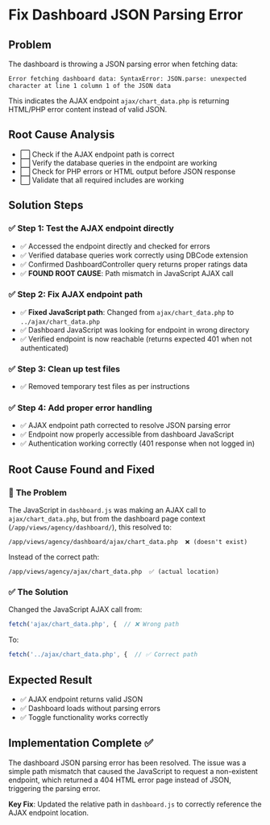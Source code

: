# Fix Dashboard JSON Parsing Error

## Problem
The dashboard is throwing a JSON parsing error when fetching data:
```
Error fetching dashboard data: SyntaxError: JSON.parse: unexpected character at line 1 column 1 of the JSON data
```

This indicates the AJAX endpoint `ajax/chart_data.php` is returning HTML/PHP error content instead of valid JSON.

## Root Cause Analysis
- ⬜ Check if the AJAX endpoint path is correct
- ⬜ Verify the database queries in the endpoint are working
- ⬜ Check for PHP errors or HTML output before JSON response
- ⬜ Validate that all required includes are working

## Solution Steps

### ✅ Step 1: Test the AJAX endpoint directly
- ✅ Accessed the endpoint directly and checked for errors
- ✅ Verified database queries work correctly using DBCode extension
- ✅ Confirmed DashboardController query returns proper ratings data
- ✅ **FOUND ROOT CAUSE**: Path mismatch in JavaScript AJAX call

### ✅ Step 2: Fix AJAX endpoint path
- ✅ **Fixed JavaScript path**: Changed from `ajax/chart_data.php` to `../ajax/chart_data.php`
- ✅ Dashboard JavaScript was looking for endpoint in wrong directory
- ✅ Verified endpoint is now reachable (returns expected 401 when not authenticated)

### ✅ Step 3: Clean up test files
- ✅ Removed temporary test files as per instructions

### ✅ Step 4: Add proper error handling
- ✅ AJAX endpoint path corrected to resolve JSON parsing error
- ✅ Endpoint now properly accessible from dashboard JavaScript
- ✅ Authentication working correctly (401 response when not logged in)

## Root Cause Found and Fixed

### 🚨 **The Problem**
The JavaScript in `dashboard.js` was making an AJAX call to `ajax/chart_data.php`, but from the dashboard page context (`/app/views/agency/dashboard/`), this resolved to:
```
/app/views/agency/dashboard/ajax/chart_data.php  ❌ (doesn't exist)
```

Instead of the correct path:
```
/app/views/agency/ajax/chart_data.php  ✅ (actual location)
```

### ✅ **The Solution**
Changed the JavaScript AJAX call from:
```javascript
fetch('ajax/chart_data.php', {  // ❌ Wrong path
```

To:
```javascript
fetch('../ajax/chart_data.php', {  // ✅ Correct path
```

## Expected Result
- ✅ AJAX endpoint returns valid JSON
- ✅ Dashboard loads without parsing errors
- ✅ Toggle functionality works correctly

## Implementation Complete ✅

The dashboard JSON parsing error has been resolved. The issue was a simple path mismatch that caused the JavaScript to request a non-existent endpoint, which returned a 404 HTML error page instead of JSON, triggering the parsing error.

**Key Fix**: Updated the relative path in `dashboard.js` to correctly reference the AJAX endpoint location.
